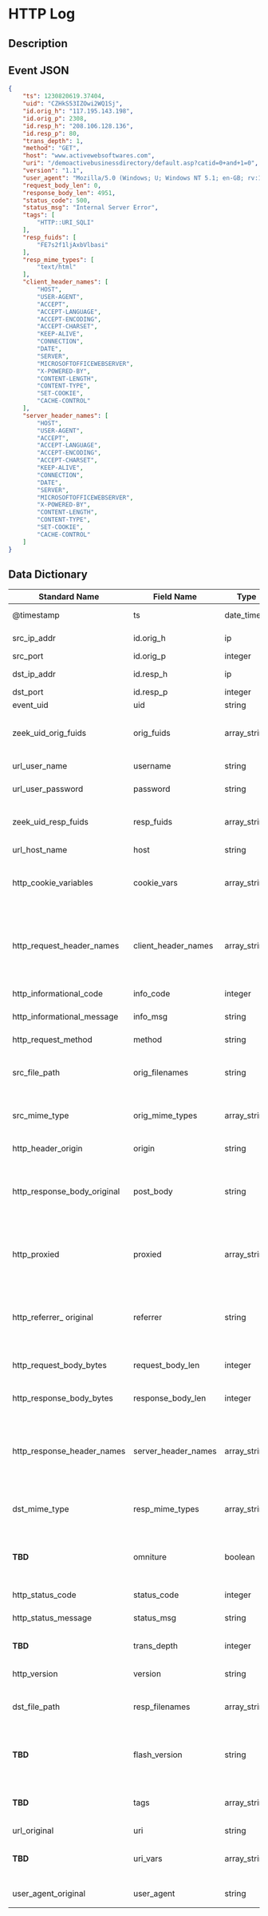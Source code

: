 # HTTP Log

## Description

## Event JSON

```json
{
    "ts": 1230820619.37404,
    "uid": "CZHkS53IZOwi2WQ1Sj",
    "id.orig_h": "117.195.143.198",
    "id.orig_p": 2308,
    "id.resp_h": "208.106.128.136",
    "id.resp_p": 80,
    "trans_depth": 1,
    "method": "GET",
    "host": "www.activewebsoftwares.com",
    "uri": "/demoactivebusinessdirectory/default.asp?catid=0+and+1=0",
    "version": "1.1",
    "user_agent": "Mozilla/5.0 (Windows; U; Windows NT 5.1; en-GB; rv:1.9.0.5) Gecko/2008120122 Firefox/3.0.5",
    "request_body_len": 0,
    "response_body_len": 4951,
    "status_code": 500,
    "status_msg": "Internal Server Error",
    "tags": [
        "HTTP::URI_SQLI"
    ],
    "resp_fuids": [
        "FE7s2f1ljAxbVlbasi"
    ],
    "resp_mime_types": [
        "text/html"
    ],
    "client_header_names": [
        "HOST",
        "USER-AGENT",
        "ACCEPT",
        "ACCEPT-LANGUAGE",
        "ACCEPT-ENCODING",
        "ACCEPT-CHARSET",
        "KEEP-ALIVE",
        "CONNECTION",
        "DATE",
        "SERVER",
        "MICROSOFTOFFICEWEBSERVER",
        "X-POWERED-BY",
        "CONTENT-LENGTH",
        "CONTENT-TYPE",
        "SET-COOKIE",
        "CACHE-CONTROL"
    ],
    "server_header_names": [
        "HOST",
        "USER-AGENT",
        "ACCEPT",
        "ACCEPT-LANGUAGE",
        "ACCEPT-ENCODING",
        "ACCEPT-CHARSET",
        "KEEP-ALIVE",
        "CONNECTION",
        "DATE",
        "SERVER",
        "MICROSOFTOFFICEWEBSERVER",
        "X-POWERED-BY",
        "CONTENT-LENGTH",
        "CONTENT-TYPE",
        "SET-COOKIE",
        "CACHE-CONTROL"
    ]
}
```

## Data Dictionary

|	        Standard Name       	|            Field Name             |       	    Type            	|   	    Description          	|	     Sample Value           	|
|	-------------------------------	|	-------------------------------	|	-------------------------------	|	-------------------------------	|	-------------------------------	|
|     @timestamp     |     ts               |     date_time     |        Timestamp of the beginning of the event in epoch format     |     `1300475167.096535`  |
|     src_ip_addr     |     id.orig_h     |     ip     |     The originating/source IP address     |     `10.1.1.1`     |
|     src_port     |     id.orig_p          |     integer     |       The originating/source port        |     `37682`     |
|     dst_ip_addr     |     id.resp_h     |     ip     |     The responding/destination IP address     |     `10.2.2.2`     |
|     dst_port     |     id.resp_p          |     integer     |       The responding/destination port        |     `80`     |
|     event_uid     |     uid     |     string     |     Unique ID for the connection.     |     `CHhAvVGS1DHFjwGM9`     |
|     zeek_uid_orig_fuids     |     orig_fuids     |     array_string     |          present if base/protocols/http/entities.bro is loaded An ordered vector of file unique IDs.     |     `Fpm19XAdMEka1kIG2`     |
|     url_user_name     |     username     |     string     |     Username if basic-auth is performed for the request     |     `bobsyauncle`     |
|     url_user_password     |     password     |     string     |     Password if basic-auth is performed for the request     |     `bobspassword`     |
|     zeek_uid_resp_fuids     |     resp_fuids     |     array_string     |          present if base/protocols/http/entities.bro is loaded An ordered vector of file unique IDs.     |     `FS604y1QCpHKGjzK64`     |
|     url_host_name     |     host     |     string     |     Value of the HOST header     |     `github.com`     |
|     http_cookie_variables     |     cookie_vars     |     array_string     |          present if policy/protocols/http/var-extraction-cookies.bro is loaded Variable names extracted from all cookies." |   `[ "nflx-rgn", "nfvdid", "memclid", "NetflixId" ]`
|     http_request_header_names     |     client_header_names     |     array_string     |          present if policy/protocols/http/header-names.bro is loaded The vector of HTTP header names sent by the client. No header values are included here, just the header names.     |     ``     |
|     http_informational_code     |     info_code     |     integer     |     Last seen 1xx informational reply code returned by the server.    |   `101`   |
|     http_informational_message     |     info_msg     |     string     |     Last seen 1xx informational reply message returned by the server.   |  `Switching Protocols`   |
|     http_request_method     |     method     |     string     |     Verb used in the HTTP request (GET, POST, HEAD, etc.).    |   `GET`   |
|     src_file_path     |     orig_filenames     |     string     |          present if base/protocols/http/entities.bro is loaded An ordered vector of filenames from the client.   |   `UserHistorySheet.xls`  |
|     src_mime_type     |     orig_mime_types     |     array_string     |          present if base/protocols/http/entities.bro is loaded An ordered vector of mime types.    |   `["text/plain", "application/pdf" ]`   |
|     http_header_origin     |     origin     |     string     |     Value of the Origin header from the client     |     `chrome-extension://pgeolalilifpodheeocdmbhehgnkkbak`     |
|     http_response_body_original     |     post_body     |     string     |     Content from the source/client inside the HTTP request body. Only present if https://github.com/corelight/log-add-http-post-bodies is loaded.     |   `{"pkg_utime":"0","conf_utime":"1555582468054"}`    |
|     http_proxied     |     proxied     |     array_string     |     All of the headers that may indicate if the request was proxied. example: `FORWARDED`;`X-FORWARDED-FOR`;`X-FORWARDED-FROM`;`CLIENT-IP`;`VIA`;`XROXY-CONNECTION`;`PROXY-CONNECTION`    |   `X-FORWARDED-FOR -> 1.1.1.1, 10.48.100.11`    |
|     http_referrer_ original     |     referrer     |     string     |     Value of the "referer" header. The comment is deliberately misspelled like the standard declares, but the name used here is “referrer” spelled correctly     |     `http://localcontrol.netflix.com/js/boot.js`     |
|     http_request_body_bytes     |     request_body_len     |     integer     |     Actual uncompressed content size of the data transferred from the client     |     `100`     |
|     http_response_body_bytes     |     response_body_len     |     integer     |     Actual uncompressed content size of the data transferred from the server     |     `10000`     |
|     http_response_header_names     |     server_header_names     |     array_string     |          present if policy/protocols/http/header-names.bro is loaded The vector of HTTP header names sent by the server. No header values are included here, just the header names.   |   ``  |
|     dst_mime_type     |     resp_mime_types     |     array_string     |          present if base/protocols/http/entities.bro is loaded An ordered vector of mime types.    |   `["text/plain", "application/pdf" ]`   |
|     **TBD**     |     omniture     |     boolean     |          present if policy/protocols/http/software-browser-plugins.bro is loaded Indicates if the server is an omniture advertising server.   |   `false`  |
|     http_status_code     |     status_code     |     integer     |     Status code returned by the server     |     `200`     |
|     http_status_message     |     status_msg     |     string     |     Status message returned by the server     |     `OK`     |
|     **TBD**     |     trans_depth     |     integer     |     Represents the pipelined depth into the connection of this request/response transaction     |     `5`     |
|     http_version     |     version     |     string     |     Value of the version portion of the request.   |    `1.2`   |
|     dst_file_path     |     resp_filenames     |     array_string     |          present if base/protocols/http/entities.bro is loaded An ordered vector of filenames from the server.   |   `UserHistorySheetNew.xls`  |
|     **TBD**     |     flash_version     |     string     |          present if policy/protocols/http/software-browser-plugins.bro is loaded The unparsed Flash version, if detected.   |   ``  |
|     **TBD**     |     tags     |     array_string     |     A set of indicators of various attributes discovered and related to a particular request/response pair     |     `sqli`     |
|     url_original     |     uri     |     string     |     URI used in the request     |     `/bobs/big/wheel/superawesome.exe`     |
|     **TBD**     |     uri_vars     |     array_string     |          present if policy/protocols/http/var-extraction-uri.bro is loaded Variable names from the URI.   |   ``  |
|     user_agent_original    |     user_agent     |     string     |     Value of the User-Agent header from the client     |     `Mozilla/5.0 (X11; Linux x86_64) AppleWebKit/537.36 (KHTML, like Gecko) Chrome/76.0.3809.100 Safari/537.36`     |